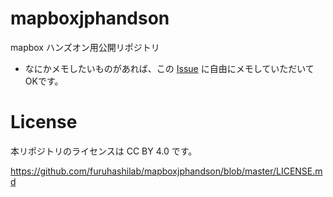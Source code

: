 # mapboxjphandson
mapbox ハンズオン用公開リポジトリ

* なにかメモしたいものがあれば、この [Issue](https://github.com/furuhashilab/mapboxjphandson/issues/1) に自由にメモしていただいてOKです。

# License 
本リポジトリのライセンスは CC BY 4.0 です。

https://github.com/furuhashilab/mapboxjphandson/blob/master/LICENSE.md
